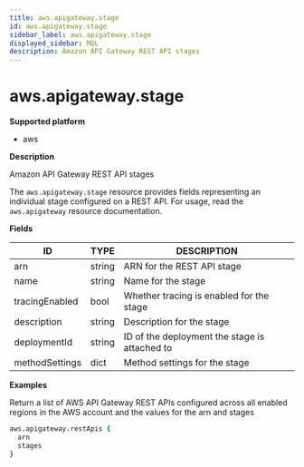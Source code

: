 ```yaml
---
title: aws.apigateway.stage
id: aws.apigateway.stage
sidebar_label: aws.apigateway.stage
displayed_sidebar: MQL
description: Amazon API Gateway REST API stages
---
```


# aws.apigateway.stage

**Supported platform**

- aws

**Description**

Amazon API Gateway REST API stages

The `aws.apigateway.stage` resource provides fields representing an individual stage configured on a REST API. For usage, read the `aws.apigateway` resource documentation.

**Fields**

| ID             | TYPE   | DESCRIPTION                                   |
| -------------- | ------ | --------------------------------------------- |
| arn            | string | ARN for the REST API stage                    |
| name           | string | Name for the stage                            |
| tracingEnabled | bool   | Whether tracing is enabled for the stage      |
| description    | string | Description for the stage                     |
| deploymentId   | string | ID of the deployment the stage is attached to |
| methodSettings | dict   | Method settings for the stage                 |

**Examples**

Return a list of AWS API Gateway REST APIs configured across all enabled regions in the AWS account and the values for the arn and stages

```coffee
aws.apigateway.restApis {
  arn
  stages
}
```
